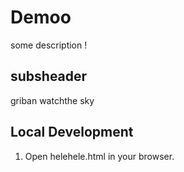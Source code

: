 # Demoo

some description !
## subsheader

griban
watchthe sky 

## Local Development

1. Open helehele.html in your browser.